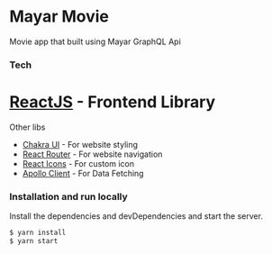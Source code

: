 # Mayar Movie

Movie app that built using Mayar GraphQL Api

### Tech

# [ReactJS] - Frontend Library

Other libs

- [Chakra UI] - For website styling
- [React Router] - For website navigation
- [React Icons] - For custom icon
- [Apollo Client] - For Data Fetching

### Installation and run locally

Install the dependencies and devDependencies and start the server.

```sh
$ yarn install
$ yarn start
```

[reactjs]: http://reactjs.org
[chakra ui]: https://chakra-ui.com/
[react router]: https://reactrouter.com/
[react icons]: https://react-icons.github.io/react-icons/
[apollo client]: https://www.apollographql.com/docs/react/
